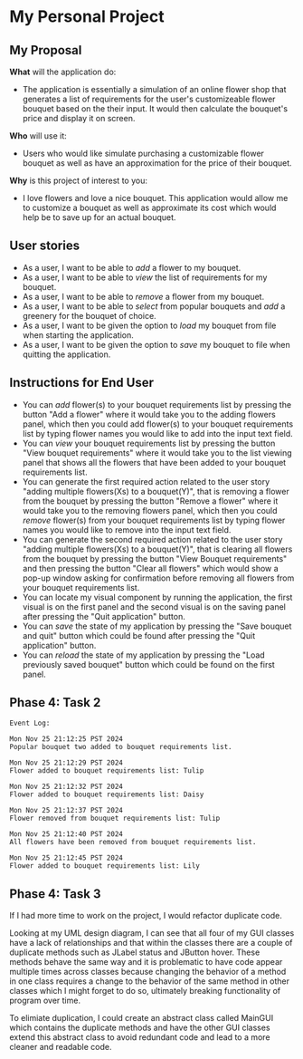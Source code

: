 # My Personal Project

## My Proposal
**What** will the application do:
- The application is essentially a simulation of an online flower shop that generates a list of requirements for the user's customizeable flower bouquet based on the their input. It would then calculate the bouquet's price and display it on screen.

**Who** will use it:
- Users who would like simulate purchasing a customizable flower bouquet as well as have an approximation for the price of their bouquet. 

**Why** is this project of interest to you:
- I love flowers and love a nice bouquet. This application would allow me to customize a bouquet as well as approximate its cost which would help be to save up for an actual bouquet. 

## User stories
- As a user, I want to be able to *add* a flower to my bouquet.
- As a user, I want to be able to *view* the list of requirements for my bouquet.
- As a user, I want to be able to *remove* a flower from my bouquet.
- As a user, I want to be able to *select* from popular bouquets and *add* a greenery for the bouquet of choice.
- As a user, I want to be given the option to *load* my bouquet from file when starting the application.
- As a user, I want to be given the option to *save* my bouquet to file when quitting the application.

## Instructions for End User
- You can *add* flower(s) to your bouquet requirements list by pressing the button "Add a flower" where it would take you to the adding flowers panel, which then you could add flower(s) to your bouquet requirements list by typing flower names you would like to add into the input text field.
- You can *view* your bouquet requirements list by pressing the button "View bouquet requirements" where it would take you to the list viewing panel that shows all the flowers that have been added to your bouquet requirements list. 
- You can generate the first required action related to the user story "adding multiple flowers(Xs) to a bouquet(Y)", that is removing a flower from the bouquet by pressing the button "Remove a flower" where it would take you to the removing flowers panel, which then you could *remove* flower(s) from your bouquet requirements list by typing flower names you would like to remove into the input text field.
- You can generate the second required action related to the user story "adding multiple flowers(Xs) to a bouquet(Y)", that is clearing all flowers from the bouquet by pressing the button "View Bouquet requirements" and then pressing the button "Clear all flowers" which would show a pop-up window asking for confirmation before removing all flowers from your bouquet requirements list. 
- You can locate my visual component by running the application, the first visual is on the first panel and the second visual is on the saving panel after pressing the "Quit application" button.
- You can *save* the state of my application by pressing the "Save bouquet and quit" button which could be found after pressing the "Quit application" button.
- You can *reload* the state of my application by pressing the "Load previously saved bouquet" button which could be found on the first panel.

## Phase 4: Task 2
```
Event Log:

Mon Nov 25 21:12:25 PST 2024
Popular bouquet two added to bouquet requirements list.

Mon Nov 25 21:12:29 PST 2024
Flower added to bouquet requirements list: Tulip

Mon Nov 25 21:12:32 PST 2024
Flower added to bouquet requirements list: Daisy

Mon Nov 25 21:12:37 PST 2024
Flower removed from bouquet requirements list: Tulip

Mon Nov 25 21:12:40 PST 2024
All flowers have been removed from bouquet requirements list.

Mon Nov 25 21:12:45 PST 2024
Flower added to bouquet requirements list: Lily
```

## Phase 4: Task 3
If I had more time to work on the project, I would refactor duplicate code. 

Looking at my UML design diagram, I can see that all four of my GUI classes have a lack of relationships and that within the classes there are a couple of duplicate methods such as JLabel status and JButton hover. These methods behave the same way and it is problematic to have code appear multiple times across classes because changing the behavior of a method in one class requires a change to the behavior of the same method in other classes which I might forget to do so, ultimately breaking  functionality of program over time. 

To elimiate duplication, I could create an abstract class called MainGUI which contains the duplicate methods and have the other GUI classes extend this abstract class to avoid redundant code and lead to a more cleaner and readable code. 